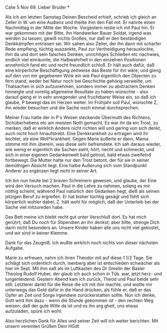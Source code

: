  Calw 5 Nov 69.
Lieber Bruder <Oehler>*

Als ich am letzten Samstag Deinen Bescheid erhielt, schrieb ich gleich an Zeller in W. um eine Audienz und theilte ihm den Fall mit. Er nannte einen Nachmittag in der Mitte der Woche. Vorgestern reiste ich mit Paul hin. Er war gekommen mit der Bitte, ihn Handwerker Bauer Soldat, irgend was werden zu lassen; gewiß nichts Großes, nur daß er den beständigen Denkkämpfen entrissen sei. Wir sahen also Zeller, der ihn dann mit scharfer Rede empfieng, tüchtig auszankte, Paul zur Vertheidigung herauslockte, ihm da und dort sein falsches Denken, unrichtiges Schließen etc nachwies, endlich viel einräumte, die Halbwahrheit in den einzelnen Positionen annehmlich fand etc und recht freundlich schloß. Er hält auch dafür, daß eine körperliche Beschäftigung zeitweise das Beste für ihn wäre; und gieng auf den von mir gegebenen Wink ein wie Paul eigentlich den Objecten zu fern stand, weder bei Natur noch bei Geschichte gehörig verweilte, um Thatsachen in sich aufzunehmen, sondern immer zu abstractem Denken hinneigte und voreilig allgemeine Resultate zu haben wünschte - also darauf gieng er in sehr anregender und fruchtbarer Weise ein, so daß ich glaube, P bewegt das im Herzen weiter. Im Frühjahr soll Paul, wünschte Z, ihn wieder besuchen und die Sache noch einmal durchsprechen.

Meiner Frau hatte der in P's Wesen steckende Übermuth des Richtens, Sichüberhebens etc am meisten Noth gemacht. Es war ihr da ein Trost, zu merken, daß er wirklich Andere nicht richten will und gering von sich denkt, auch nicht hoch hinaufstrebt. Eine Denkkrankheit zu ertragen wird ihr leichter, als eine Woll<willens>*krankheit. Gegen Marie äußerte er dann, Mama stimme mit ihm überein, was diese sehr befremdete. Ich sah daraus wieder, wie wenig er eigentlich die Sachen sieht, hört, riecht und schmeckt, und sich in einer eigenen Gedankenwelt bald getrost, bald etwas zweifelnd fortbewegt. Die Mutter hatte nur den Trost betont, der für sie in seiner demüthigen Absicht liegt. Eine halbe Äußerung sich vom Standpunkt Anderer zu ergänzen liegt nicht in seiner Art.

Ich bin nun heute bei 2 braven Schreinern gewesen, und glaube, der Eine wird den Versuch machen, Paul in die Lehre zu nehmen, solang es mir nöthig scheint, während Paul natürlich den Gedanken hegt, dieß als seinen jetzigen Beruf zu ergreifen. Er hat bisher tüchtig gesägt und fühlt sich körperlich wohler dabei. Z. hält wohl für möglich, daß der Unterleib bei der Sache viel mitzureden habe.

Das Bett meine ich bleibt recht gut unter Verschluß dort. Es hat mich gerührt, daß Du noch für Stipendien an ihn denkst; aber bitte, strenge Dich darin nicht besonders an. Unsere Kinder haben alle uns nicht viel gekostet, und wir sind in keiner Klemme.

Dank für das Zeugniß. Ich wußte wirklich noch nichts von dieser nächsten Aufgabe.

Marie zu erfreuen, nahm ich ihren Theodor mit auf diese 1 1/2 Tage. Sie schlägt sich ordentlich durch, Isenberg aber ist entschieden schwächer als hier im Sept. Mit ihm saß als im Luftkasten des Dr Gmelin der Basler Theolog Rudolf Huber, der glaub ich auch schon in Tüb. war, jetzt herz- und lungenleidend. Gestern Abend kam ich zurück, Theod und Paul beide sehr still. Letzterer dankt für die Reise die ich mit ihm machte, und wollte mir unterwegs das Geld dafür in die Hand drücken, als fühle er, daß er das Opfer an Zeit und Sorge irgendwie zurückerstatten sollte. Nun ich denke, Gott wird ihm dazu - wenn die Stunde gekommen ist - den rechten Weg weisen; daß der gute Wille da ist und es ihn arg gheit, uns etwas aufzuladen, spüre ich wohl.

Also herzlichen Dank für Alles und seiner Zeit will ich weiter berichten. Mit unsern vereinten Grüßen
 Dein HGdt

